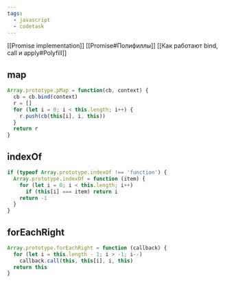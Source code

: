 ```yaml
---
tags:
  - javascript
  - codetask
---
```

[[Promise implementation]]
[[Promise#Полифиллы]]
[[Как работают bind, call и apply#Polyfill]]

## map
```js
Array.prototype.pMap = function(cb, context) {
  cb = cb.bind(context)
  r = []
  for (let i = 0; i < this.length; i++) {
    r.push(cb(this[i], i, this))
  }
  return r
}
```
## indexOf
```js
if (typeof Array.prototype.indexOf !== 'function') {
  Array.prototype.indexOf = function (item) {
    for (let i = 0; i < this.length; i++)
      if (this[i] === item) return i
    return -1
  }
}
```

## forEachRight
```js
Array.prototype.forEachRight = function (callback) {
  for (let i = this.length - 1; i > -1; i--)
    callback.call(this, this[i], i, this)
  return this
}
```